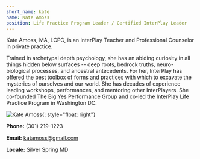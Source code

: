 ```yaml
---
short_name: kate
name: Kate Amoss
position: Life Practice Program Leader / Certified InterPlay Leader
---
```


Kate Amoss, MA, LCPC, is an InterPlay Teacher and Professional Counselor
in private practice.

Trained in archetypal depth psychology, she has an abiding curiosity in all
things hidden below surfaces -- deep roots, bedrock truths, neuro-biological
processes, and ancestral antecedents. For her, InterPlay has offered the best
toolbox of forms and practices with which to excavate the mysteries of ourselves
and our world.
She has decades of experience leading workshops, performances, and mentoring
other InterPlayers. She co-founded The Big Yes Performance Group and co-led the
InterPlay Life Practice Program in Washington DC.

![Kate Amoss](/assets/images/Kate-Amoss.jpg "Kate Amoss"){: style="float: right"}

**Phone:** (301) 219-1223

**Email:** <katamoss@gmail.com>

**Locale:** Silver Spring MD
